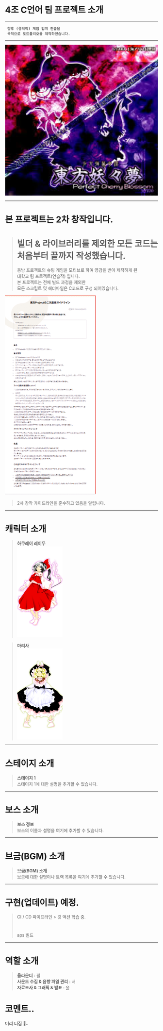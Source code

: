# 4조 C언어 팀 프로젝트 소개
---
     향후 (경력직) 게임 업계 진출을
     목적으로 포트폴리오를 제작하였습니다.
---

<img src="4조팀플/readme.jpg" alt="이미지 설명" width="600">

---

# 본 프로젝트는 2차 창작입니다.

> 빌더 & 라이브러리를 제외한 모든 코드는 처음부터 끝까지 작성했습니다.
> =
> 동방 프로젝트의 슈팅 게임을 모티브로 하여 영감을 받아 제작하게 된  
> 대학교 팀 프로젝트(연습작) 입니다.  
> 본 프로젝트는 전체 빌드 과정을 제외한  
> 모든 스크립트 및 헤더파일은 C코드로 구성 되어있습니다.

<img src="4조팀플/2차 창작 가이드라인.jpg" alt="가이드라인 설명" width="300">

> 2차 창작 가이드라인을 준수하고 있음을 알립니다.

---

# 캐릭터 소개

> **하쿠레이 레이무**  
> <img src="4조팀플/하쿠레이 레이무.png" alt="무녀" width="150">

> **마리사**  
> <img src="4조팀플/마리사.png" alt="마법사" width="150">

---

# 스테이지 소개

> **스테이지 1**  
> 스테이지 1에 대한 설명을 추가할 수 있습니다.

---

# 보스 소개

> **보스 정보**  
> 보스의 이름과 설명을 여기에 추가할 수 있습니다.

---

# 브금(BGM) 소개

> **브금(BGM) 소개**  
> 브금에 대한 설명이나 트랙 목록을 여기에 추가할 수 있습니다.

---
# 구현(업데이트) 예정.

> CI / CD 파이프라인 > 깃 액션 학습 중.
> #
> aps 빌드
---

# 역할 소개

> **올라운더** : 필    
> **사운드 수집 & 음향 파일 관리** : 서  
> **자료조사 & 그래픽 & 발표** : 윤

# 코멘트..
머리 터짐 🤯..